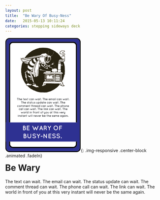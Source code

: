 ```yaml
---
layout: post
title:  "Be Wary Of Busy-Ness"
date:   2015-05-13 10:11:24
categories: stepping sideways deck
---
```

![Be Wary Of Busy-Ness Card](https://github.com/steppingsideways/steppingsideways.github.io/blob/master/images/be_wary.png?raw=true){: .img-responsive .center-block .animated .fadeIn}


<div class="row">
	<div class="animated fadeIn col-md-12">
		<h1 style="margin-top:0px;">Be Wary</h1>
		<p>The text can wait. The email can wait. The status update can wait. The comment thread can wait. The phone call can wait. The link can wait. The world in front of you at this very instant will never be the same again.</p>
	</div>
</div>